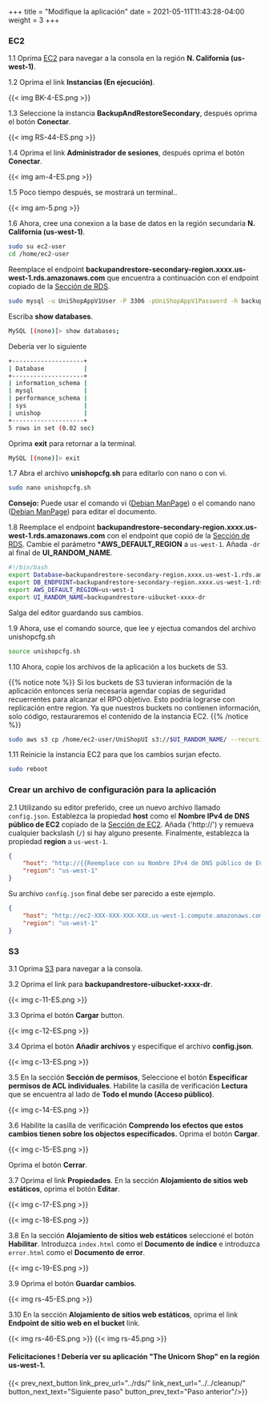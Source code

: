 +++
title = "Modifique la aplicación"
date =  2021-05-11T11:43:28-04:00
weight = 3
+++

### EC2

1.1 Oprima [EC2](https://us-west-1.console.aws.amazon.com/ec2/home?region=us-west-1#/) para navegar a la consola en la región **N. California (us-west-1)**.

1.2 Oprima el link **Instancias (En ejecución)**.

{{< img BK-4-ES.png >}}

1.3 Seleccione la instancia **BackupAndRestoreSecondary**, después oprima el botón **Conectar**.

{{< img RS-44-ES.png >}}

1.4 Oprima el link **Administrador de sesiones**, después oprima el botón **Conectar**.

{{< img am-4-ES.png >}}

1.5 Poco tiempo después, se mostrará un terminal..

{{< img am-5.png >}}

1.6 Ahora, cree una conexion a la base de datos en la región secundaria **N. California (us-west-1)**. 
```sh
sudo su ec2-user
cd /home/ec2-user
```
Reemplace el endpoint **backupandrestore-secondary-region.xxxx.us-west-1.rds.amazonaws.com** que encuentra a continuación con el endpoint copiado de la [Sección de RDS](../rds/).

```sh
sudo mysql -u UniShopAppV1User -P 3306 -pUniShopAppV1Password -h backupandrestore-secondary-region.xxxx.us-west-1.rds.amazonaws.com
```

Escriba **show databases**.

```sh
MySQL [(none)]> show databases;
```

Debería ver lo siguiente

```sh 
+--------------------+
| Database           |
+--------------------+
| information_schema |
| mysql              |
| performance_schema |
| sys                |
| unishop            |
+--------------------+
5 rows in set (0.02 sec)

```

Oprima **exit** para retornar a la terminal.

```sh
MySQL [(none)]> exit
```

1.7 Abra el archivo **unishopcfg.sh** para editarlo con nano o con vi.

```sh
sudo nano unishopcfg.sh
```

**Consejo:** Puede usar el comando vi ([Debian ManPage]((https://manpages.debian.org/buster/vim/vi.1.en.html))) o el comando nano ([Debian ManPage](https://manpages.debian.org/stretch/nano/nano.1.en.html)) para editar el documento.

1.8 Reemplace el endpoint **backupandrestore-secondary-region.xxxx.us-west-1.rds.amazonaws.com** con el endpoint que copió de la [Sección de RDS](../rds/).  Cambie el parámetro ***AWS_DEFAULT_REGION** a `us-west-1`.  Añada `-dr` al final de **UI_RANDOM_NAME**.

```sh
#!/bin/bash
export Database=backupandrestore-secondary-region.xxxx.us-west-1.rds.amazonaws.com
export DB_ENDPOINT=backupandrestore-secondary-region.xxxx.us-west-1.rds.amazonaws.com
export AWS_DEFAULT_REGION=us-west-1
export UI_RANDOM_NAME=backupandrestore-uibucket-xxxx-dr
```

Salga del editor guardando sus cambios.

1.9 Ahora, use el comando source, que lee y ejectua comandos del archivo unishopcfg.sh

```sh
source unishopcfg.sh
```

1.10 Ahora, copie los archivos de la aplicación a los buckets de S3. 

{{% notice note %}}
Si los buckets de S3 tuvieran información de la aplicación entonces sería necesaria agendar copias de seguridad recuerrentes para alcanzar el RPO objetivo. Esto podría lograrse con replicación entre region. Ya que nuestros buckets no contienen información, solo código, restauraremos el contenido de la instancia EC2.
{{% /notice %}}

```sh
sudo aws s3 cp /home/ec2-user/UniShopUI s3://$UI_RANDOM_NAME/ --recursive --grants read=uri=http://acs.amazonaws.com/groups/global/AllUsers
```

1.11 Reinicie la instancia EC2 para que los cambios surjan efecto.

```sh
sudo reboot
```

### Crear un archivo de configuración para la aplicación

2.1 Utilizando su editor preferido, cree un nuevo archivo llamado `config.json`. Establezca la propiedad **host** como el **Nombre IPv4 de DNS público de EC2** copiado de la [Sección de EC2](../ec2/).  Añada ('http://') y remueva cualquier backslash (`/`) si hay alguno presente.  Finalmente, establezca la propiedad **region** a `us-west-1`.

```json
{
    "host": "http://{{Reemplace con su Nombre IPv4 de DNS público de EC2 copiado de la sección de EC2}}",
    "region": "us-west-1"
}
```

Su archivo `config.json` final debe ser parecido a este ejemplo.

```json
{
    "host": "http://ec2-XXX-XXX-XXX-XXX.us-west-1.compute.amazonaws.com",
    "region": "us-west-1"
}
```

### S3

3.1 Oprima [S3](https://console.aws.amazon.com/s3/home?region=us-east-1#/) para navegar a la consola.

3.2 Oprima el link para **backupandrestore-uibucket-xxxx-dr**.

{{< img c-11-ES.png >}}

3.3 Oprima el botón **Cargar** button.

{{< img c-12-ES.png >}}

3.4 Oprima el botón **Añadir archivos** y especifique el archivo **config.json**.

{{< img c-13-ES.png >}}

3.5 En la sección **Sección de permisos**, Seleccione el botón **Especificar permisos de ACL individuales**.  Habilite la casilla de verificación **Lectura** que se encuentra al lado de **Todo el mundo (Acceso público)**.

{{< img c-14-ES.png >}}

3.6 Habilite la casilla de verificación **Comprendo los efectos que estos cambios tienen sobre los objectos especificados.** Oprima el botón **Cargar**.

{{< img c-15-ES.png >}}

Oprima el botón **Cerrar**.

3.7 Oprima el link **Propiedades**.  En la sección **Alojamiento de sitios web estáticos**, oprima el botón **Editar**.

{{< img c-17-ES.png >}}

{{< img c-18-ES.png >}}

3.8 En la sección **Alojamiento de sitios web estáticos** seleccioné el botón **Habilitar**.  Introduzca `index.html` como el **Documento de índice** e introduzca `error.html` como el **Documento de error**.

{{< img c-19-ES.png >}}

3.9 Oprima el botón **Guardar cambios**.

{{< img rs-45-ES.png >}}

3.10 En la sección **Alojamiento de sitios web estáticos**,  oprima el link **Endpoint de sitio web en el bucket** link.

{{< img rs-46-ES.png >}}
{{< img rs-45.png >}}

#### Felicitaciones !  Debería ver su aplicación "The Unicorn Shop" en la región **us-west-1**.

{{< prev_next_button link_prev_url="../rds/" link_next_url="../../cleanup/" button_next_text="Siguiente paso" button_prev_text="Paso anterior"/>}}

